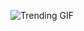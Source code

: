
<!-- GIF_SECTION -->
![Trending GIF](https://media4.giphy.com/media/v1.Y2lkPThiYjIxNzcyN3JleDExcmVkaW9tNngyc2l4ZGN5ZWtndzc4N2VtZGNxYm90ZHdjdCZlcD12MV9naWZzX3NlYXJjaCZjdD1n/S8VTGrBPjwo7GnIGiE/giphy.gif)
<!-- END_GIF_SECTION -->
